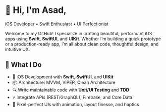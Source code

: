 # 👋 Hi, I'm Asad,

iOS Developer • Swift Enthusiast • UI Perfectionist

Welcome to my GitHub! I specialize in crafting beautiful, performant iOS apps using **Swift**, **SwiftUI**, and **UIKit**. Whether I’m building a quick prototype or a production-ready app, I’m all about clean code, thoughtful design, and intuitive UX.

## 🚀 What I Do

- 📱 iOS Development with **Swift**, **SwiftUI**, and **UIKit**
- 📦 Architecture: MVVM, VIPER, Clean Architecture
- 🔍 Write maintainable code with **Unit/UI Testing** and **TDD**
- ⚡️ Integrate APIs (REST/GraphQL), Firebase, and Core Data
- 🎨 Pixel-perfect UIs with animation, layout finesse, and haptics
